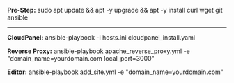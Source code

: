 **Pre-Step:** sudo apt update && apt -y upgrade && apt -y install curl wget git ansible

____________________________________________________________________________________________
**CloudPanel:** ansible-playbook -i hosts.ini cloudpanel_install.yaml

**Reverse Proxy:** ansible-playbook apache_reverse_proxy.yml -e "domain_name=yourdomain.com local_port=3000"

**Editor:** ansible-playbook add_site.yml -e "domain_name=yourdomain.com"
